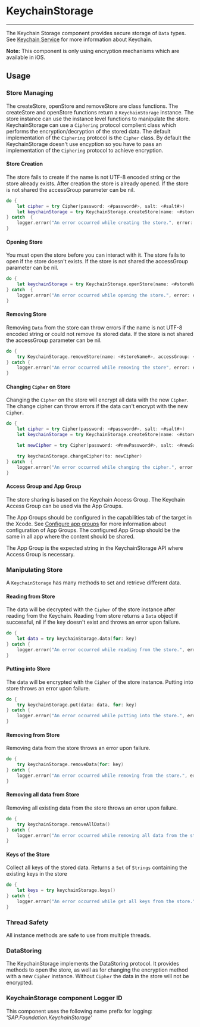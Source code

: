 

<a name="KeychainStorage"></a>
# KeychainStorage
------------------
The Keychain Storage component provides secure storage of `Data` types.
See [Keychain Service](https://developer.apple.com/library/content/documentation/Security/Conceptual/keychainServConcepts/01introduction/introduction.html) for more information about Keychain.

**Note:**  This component is only using encryption mechanisms which are available in iOS.

## Usage
### Store Managing

The createStore, openStore and removeStore are class functions. The createStore and openStore functions return a `KeychainStorage` instance. The store instance can use the instance level functions to manipulate the store.
KeychainStorage can use a `Ciphering` protocol complient class which performs the encryption/decryption of the stored data. The default implementation of the `Ciphering` protocol is the `Cipher` class. By default the KeychainStorage doesn't use encyption so you have to pass an implementation of the `Ciphering` protocol to achieve encryption. 

#### Store Creation

The store fails to create if the name is not UTF-8 encoded string or the store already exists. After creation the store is already opened.
If the store is not shared the accessGroup parameter can be nil.

```swift
do {
    let cipher = try Cipher(password: <#password#>, salt: <#salt#>)
    let keychainStorage = try KeychainStorage.createStore(name: <#storeName#>, cipher: cipher, accessGroup: <#accessGroup#>)
} catch  {
    logger.error("An error occurred while creating the store.", error: error)
}
```

#### Opening Store

You must open the store before you can interact with it. The store fails to open if the store doesn't exists.
If the store is not shared the accessGroup parameter can be nil.

```swift
do {
    let keychainStorage = try KeychainStorage.openStore(name: <#storeName#>, cipher: cipher, accessGroup: <#accessGroup#>)
} catch  {
    logger.error("An error occurred while opening the store.", error: error)
}
```

#### Removing Store

Removing `Data` from the store can throw errors if the name is not UTF-8 encoded string or could not remove its stored data.
If the store is not shared the accessGroup parameter can be nil.

```swift
do {
    try KeychainStorage.removeStore(name: <#storeName#>, accessGroup: <#accessGroup#>)
} catch {
    logger.error("An error occurred while removing the store", error: error)
}
```

#### Changing `Cipher` on Store

Changing the `Cipher` on the store will encrypt all data with the new `Cipher`.
The change cipher can throw errors if the data can't encrypt with the new `Cipher`.

```swift
do {
    let cipher = try Cipher(password: <#password#>, salt: <#salt#>)
    let keychainStorage = try KeychainStorage.createStore(name: <#storeName#>, cipher: cipher, accessGroup: <#accessGroup#>)

    let newCipher = try Cipher(password: <#newPassword#>, salt: <#newSalt#>)

    try keychainStorage.changeCipher(to: newCipher)
} catch  {
    logger.error("An error occurred while changing the cipher.", error: error)
}
```

#### Access Group and App Group

The store sharing is based on the Keychain Access Group. The Keychain Access Group can be used via the App Groups.

The App Groups should be configured in the capabilities tab of the target in the Xcode. See [Configure app groups](https://help.apple.com/xcode/mac/current/#/dev8dd3880fe) for more information about configuration of App Groups. The configured App Group should be the same in all app where the content should be shared.

The App Group is the expected string in the KeychainStorage API where Access Group is necessary.

### Manipulating Store
A `KeychainStorage` has many methods to set and retrieve different data.

#### Reading from Store

The data will be decrypted with the `Cipher` of the store instance after reading from the Keychain.
Reading from store returns a `Data` object if successful, nil if the key doesn't exist and throws an error upon failure.

```swift
do {
    let data = try keychainStorage.data(for: key)
} catch {
    logger.error("An error occurred while reading from the store.", error: error)
}
```

#### Putting into Store

The data will be encrypted with the `Cipher` of the store instance.
Putting into store throws an error upon failure.

```swift
do {
    try keychainStorage.put(data: data, for: key)
} catch {
    logger.error("An error occurred while putting into the store.", error: error)
}
```

#### Removing from Store

Removing data from the store throws an error upon failure.

```swift
do {
    try keychainStorage.removeData(for: key)
} catch {
    logger.error("An error occurred while removing from the store.", error: error)
}
```

#### Removing all data from Store

Removing all existing data from the store throws an error upon failure.

```swift
do {
    try keychainStorage.removeAllData()
} catch {
    logger.error("An error occurred while removing all data from the store.", error: error)
}
```

#### Keys of the Store

Collect all keys of the stored data.
Returns a `Set` of `Strings` containing the existing keys in the store

```swift
do {
    let keys = try keychainStorage.keys()
} catch {
    logger.error("An error occurred while get all keys from the store.", error: error)
}
```

### Thread Safety
All instance methods are safe to use from multiple threads.

### DataStoring

The KeychainStorage implements the DataStoring protocol. It provides methods to open the store, as well as for changing the encryption method with a new `Cipher` instance.
Without `Cipher` the data in the store will not be encrypted.

### KeychainStorage component Logger ID
This component uses the following name prefix for logging:
*'SAP.Foundation.KeychainStorage'*
